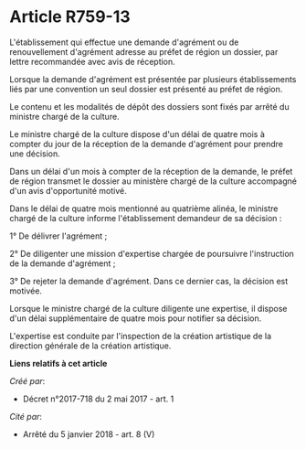 # Article R759-13

L'établissement qui effectue une demande d'agrément ou de renouvellement d'agrément adresse au préfet de région un dossier,
par lettre recommandée avec avis de réception.

Lorsque la demande d'agrément est présentée par plusieurs établissements liés par une convention un seul dossier est présenté
au préfet de région.

Le contenu et les modalités de dépôt des dossiers sont fixés par arrêté du ministre chargé de la culture.

Le ministre chargé de la culture dispose d'un délai de quatre mois à compter du jour de la réception de la demande d'agrément
pour prendre une décision.

Dans un délai d'un mois à compter de la réception de la demande, le préfet de région transmet le dossier au ministère chargé
de la culture accompagné d'un avis d'opportunité motivé.

Dans le délai de quatre mois mentionné au quatrième alinéa, le ministre chargé de la culture informe l'établissement
demandeur de sa décision :

1° De délivrer l'agrément ;

2° De diligenter une mission d'expertise chargée de poursuivre l'instruction de la demande d'agrément ;

3° De rejeter la demande d'agrément. Dans ce dernier cas, la décision est motivée.

Lorsque le ministre chargé de la culture diligente une expertise, il dispose d'un délai supplémentaire de quatre mois pour
notifier sa décision.

L'expertise est conduite par l'inspection de la création artistique de la direction générale de la création artistique.

**Liens relatifs à cet article**

_Créé par_:

  - Décret n°2017-718 du 2 mai 2017 - art. 1

_Cité par_:

  - Arrêté du 5 janvier 2018 - art. 8 (V)
